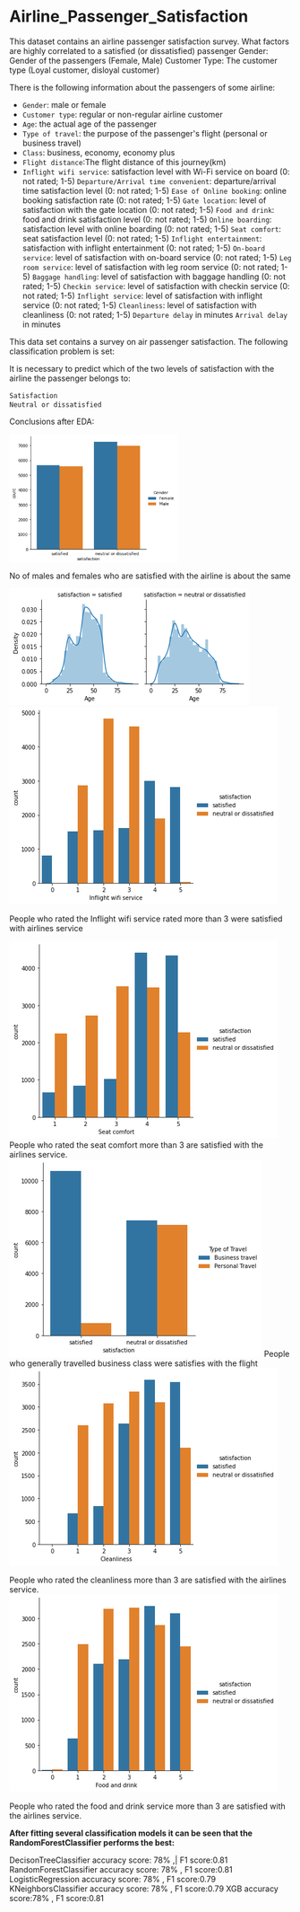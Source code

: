 # Airline_Passenger_Satisfaction
This dataset contains an airline passenger satisfaction survey. What factors are highly correlated to a satisfied (or dissatisfied) passenger
Gender: Gender of the passengers (Female, Male)
Customer Type: The customer type (Loyal customer, disloyal customer)



There is the following information about the passengers of some airline:

- `Gender`: male or female
- `Customer type`: regular or non-regular airline customer
- `Age`: the actual age of the passenger
- `Type of travel`: the purpose of the passenger's flight (personal or business travel)
- `Class`: business, economy, economy plus
- `Flight distance`:The flight distance of this journey(km)
- `Inflight wifi service`: satisfaction level with Wi-Fi service on board (0: not rated; 1-5)
`Departure/Arrival time convenient`: departure/arrival time satisfaction level (0: not rated; 1-5)
`Ease of Online booking`: online booking satisfaction rate (0: not rated; 1-5)
`Gate location`: level of satisfaction with the gate location (0: not rated; 1-5)
`Food and drink`: food and drink satisfaction level (0: not rated; 1-5)
`Online boarding`: satisfaction level with online boarding (0: not rated; 1-5)
`Seat comfort`: seat satisfaction level (0: not rated; 1-5)
`Inflight entertainment`: satisfaction with inflight entertainment (0: not rated; 1-5)
`On-board service`: level of satisfaction with on-board service (0: not rated; 1-5)
`Leg room service`: level of satisfaction with leg room service (0: not rated; 1-5)
`Baggage handling`: level of satisfaction with baggage handling (0: not rated; 1-5)
`Checkin service`: level of satisfaction with checkin service (0: not rated; 1-5)
`Inflight service`: level of satisfaction with inflight service (0: not rated; 1-5)
`Cleanliness`: level of satisfaction with cleanliness (0: not rated; 1-5)
`Departure delay` in minutes
`Arrival delay` in minutes

This data set contains a survey on air passenger satisfaction. The following classification problem is set:

It is necessary to predict which of the two levels of satisfaction with the airline the passenger belongs to:

    Satisfaction
    Neutral or dissatisfied


Conclusions after EDA:

<img src="plots/gender_satisfaction.png" alt="Target Distribution" width="300" height="230" align="middle">

No of males and females who are satisfied with the airline is about the same

<img src="plots/age_satisfaction.png" alt = "Age by Satisfaction">



<img src = "plots/wifi_satisfaction.png">


People who rated the
Inflight wifi service rated more than 3 were satisfied with airlines service

<img src = "plots/seat_comfort_satisfaction.png">
People who rated the seat comfort more than 3 are satisfied with the airlines service.


<img src = "plots/type_travel_satisfaction.png">
People who generally travelled business class were satisfies with the flight

<img src = "plots/cleanliness_satisfaction.png">

People who rated the cleanliness more than 3 are satisfied with the airlines service.
<img src = "plots/food_drink_satisfaction.png">

People who rated the food and drink service more than 3 are satisfied with the airlines service.


<b>After fitting several classification models it can be seen that the RandomForestClassifier performs the best:</b>

DecisonTreeClassifier accuracy score: 78% ,| F1 score:0.81
RandomForestClassifier accuracy score: 78% , F1 score:0.81
LogisticRegression accuracy score: 78% , F1 score:0.79
KNeighborsClassifier accuracy score: 78% , F1 score:0.79
XGB accuracy score:78% , F1 score:0.81 
